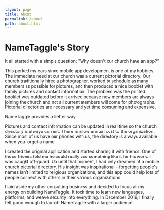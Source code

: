 ```yaml
---
layout: page
title: About
permalink: /about
path: about.html
---
```


<h1 class= "perm-marker">NameTaggle's Story</h1>
<p>It all started with a simple question: "Why doesn't our church have an app?"</p>

<p>This perked my ears since mobile app development is one of my hobbies. The immediate need at our church was a current pictorial directory. Our church traditionally hired a photographer, worked to schedule as many members as possible for pictures, and then produced a nice booklet with family pictures and contact information. The problem was the printed booklet was outdated before it arrived because new members are always joining the church and not all current members will come for photographs. Pictorial directories are necessary and yet time consuming and expensive.</p>

<p>NameTaggle provides a better way.</p>

<p>Pictures and contact information can be updated in real time so the church directory is always current. There is a low annual cost to the organization. Since most of us have our phones with us, the directory is always available when you forget a name.</p>

<p>I created the original application and started sharing it with friends. One of those friends told me he could really use something like it for his work.  I was caught off-guard. Up until that moment, I had only dreamed of a mobile church pictorial directory. His insight was inspirational - forgetting people's names isn't limited to religious organizations, and this app could help lots of people connect with others in their various organizations.</p>

<p>I laid aside my other consulting business and decided to focus all my energy on building NameTaggle. It took time to learn new languages, platforms, and weave security into everything. In December 2019, I finally felt good enough to launch NameTaggle with a larger audience.</p>
